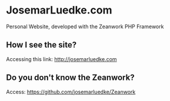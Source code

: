 JosemarLuedke.com
===============================

Personal Website, developed with the Zeanwork PHP Framework



How I see the site?
------------------

Accessing this link: http://josemarluedke.com



Do you don't know the Zeanwork?
-------------------------------

Access: https://github.com/josemarluedke/Zeanwork